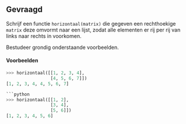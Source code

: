 ## Gevraagd
Schrijf een functie `horizontaal(matrix)` die gegeven een rechthoekige `matrix` deze omvormt naar een lijst, zodat alle elementen er rij per rij van links naar rechts in voorkomen.

Bestudeer grondig onderstaande voorbeelden.

#### Voorbeelden

```python
>>> horizontaal([[1, 2, 3, 4],
                 [4, 5, 6, 7]])
[1, 2, 3, 4, 4, 5, 6, 7]
```

```python
```python
>>> horizontaal([[1, 2],
                 [3, 4],
                 [5, 6]])
[1, 2, 3, 4, 5, 6]
```
